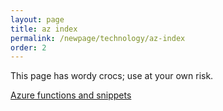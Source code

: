 ```yaml
---
layout: page
title: az index 
permalink: /newpage/technology/az-index
order: 2
---
```


This page has wordy crocs; use at your own risk.

<!-- This link works because of permalink -->

[Azure functions and snippets](./az-functions-and-snippets)

